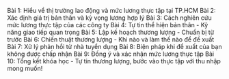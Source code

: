 Bài 1: Hiểu về thị trường lao động và mức lương thực tập tại TP.HCM
Bài 2: Xác định giá trị bản thân và kỳ vọng lương hợp lý
Bài 3: Cách nghiên cứu mức lương thực tập của các công ty
Bài 4: Tự tin thể hiện bản thân - Kỹ năng giao tiếp quan trọng
Bài 5: Lập kế hoạch thương lượng - Chuẩn bị từ trước
Bài 6: Chiến thuật thương lượng - Khi nào và làm thế nào để đề xuất
Bài 7: Xử lý phản hồi từ nhà tuyển dụng
Bài 8: Biện pháp khi đề xuất của bạn không được chấp nhận
Bài 9: Đồng ý và xác nhận mức lương thực tập
Bài 10: Tổng kết khóa học - Tự tin thương lượng, bước vào thực tập với thu nhập mong muốn!